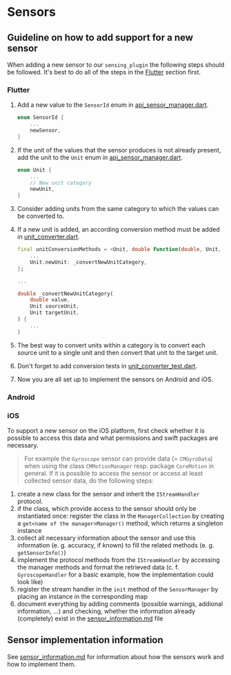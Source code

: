 # Sensors

## Guideline on how to add support for a new sensor

When adding a new sensor to our `sensing_plugin` the following steps should be followed. It's best to do all of the steps in the [Flutter](#flutter) section first.

### Flutter

1. Add a new value to the `SensorId` enum in [api_sensor_manager.dart](https://gitlab.uni-ulm.de/se-anwendungsprojekt-22-23/sensing-plugin/-/blob/main/pigeons/api_sensor_manager.dart).

    ```dart
    enum SensorId {
        ...
        newSensor,
    }
    ```

2. If the unit of the values that the sensor produces is not already present, add the unit to the `Unit` enum in [api_sensor_manager.dart](https://gitlab.uni-ulm.de/se-anwendungsprojekt-22-23/sensing-plugin/-/blob/main/pigeons/api_sensor_manager.dart).

    ```dart
    enum Unit {
        ...
        // New unit category
        newUnit,
    }
    ```

3. Consider adding units from the same category to which the values can be converted to.
4. If a new unit is added, an according conversion method must be added in [unit_converter.dart](https://gitlab.uni-ulm.de/se-anwendungsprojekt-22-23/sensing-plugin/-/blob/main/lib/src/preprocessing/unit_converter.dart).

    ```dart
    final unitConversionMethods = <Unit, double Function(double, Unit, Unit)>{
        ...
        Unit.newUnit: _convertNewUnitCategory,
    };

    ...

    double _convertNewUnitCategory(
        double value,
        Unit sourceUnit,
        Unit targetUnit,
    ) {
        ...
    }
    ```

5. The best way to convert units within a category is to convert each source unit to a single unit and then convert that unit to the target unit.
6. Don't forget to add conversion tests in [unit_converter_test.dart](https://gitlab.uni-ulm.de/se-anwendungsprojekt-22-23/sensing-plugin/-/blob/main/test/preprocessing/unit_converter_test.dart).
7. Now you are all set up to implement the sensors on Android and iOS.

### Android

### iOS

To support a new sensor on the iOS platform, first check whether it is possible to access this data and what permissions and swift packages are necessary.
> For example the `Gyroscope` sensor can provide data (= `CMGyroData`) when using the class `CMMotionManager` resp. package `CoreMotion` in general.
If it is possible to access the sensor or access at least collected sensor data, do the following steps:

1. create a new class for the sensor and inherit the `IStreamHandler` protocol.
2. if the class, which provide access to the sensor should only be instantiated once: register the class in the `ManagerCollection` by creating a `get<name of the manager>Manager()` method, which returns a singleton instance
3. collect all necessary information about the sensor and use this information (e. g. accuracy, if known) to fill the related methods (e. g. `getSensorInfo()`)
4. implement the protocol methods from the `IStreamHandler` by accessing the manager methods and format the retrieved data (c. f. `GyroscopeHandler` for a basic example, how the implementation could look like)
5. register the stream handler in the `init` method of the `SensorManager` by placing an instance in the corresponding map
6. document everything by adding comments (possible warnings, addional information, ...) and checking, whether the information already (completely) exist in the [sensor_information.md](sensor_information.md) file

## Sensor implementation information

See [sensor_information.md](sensor_information.md) for information about how the sensors work and how to implement them.
